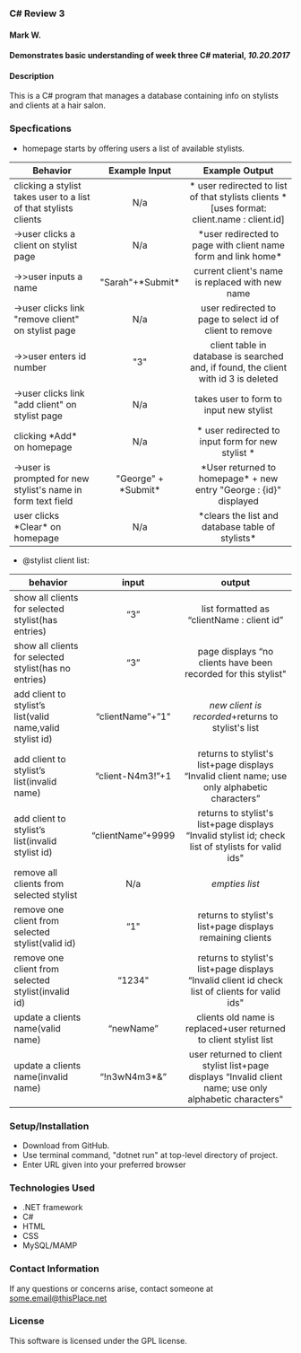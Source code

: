 ### C\# Review 3
#### Mark W.
#### Demonstrates basic understanding of week three C# material, _10.20.2017_


#### Description
This is a C# program that manages a database containing info on stylists and clients at a hair salon.

### Specfications
* homepage starts by offering users a list of available stylists.

|Behavior | Example Input| Example Output|
| ---|:---:| :---:|
| clicking a stylist takes user to a list of that stylists clients| N/a | \* user redirected to list of that stylists clients \* [uses format: client.name : client.id]|
|->user clicks a client on stylist page| N/a |\*user redirected to page with client name form and link home\*|
|->>user inputs a name|"Sarah"+\*Submit\*|current client's name is replaced with new name|
|->user clicks link "remove client" on stylist page| N/a |user redirected to page to select id of client to remove|
|->>user enters id number|"3"|client table in database is searched and, if found, the client with id 3 is deleted|
|->user clicks link "add client" on stylist page| N/a |takes user to form to input new stylist|
| clicking \*Add\* on homepage | N/a | \* user redirected to input form for new stylist \* |
| ->user is prompted for new stylist's name in form text field| "George" + \*Submit\* | \*User returned to homepage\* + new entry "George : {id}" displayed
| user clicks \*Clear\* on homepage| N/a | \*clears the list and database table of stylists\* |


* @stylist client list:

|behavior								       |	input				   |	output							|
|---|:---:|:---:|
|show all clients for selected stylist(has entries) | “3” | list formatted as “clientName : client id” |
|show all clients for selected stylist(has no entries) | “3” | page displays “no clients have been recorded for this stylist" |
|add client to stylist’s list(valid name,valid stylist id) | “clientName”+”1" | *new client is recorded*+returns to stylist's list |
|add client to stylist’s list(invalid name) | “client-N4m3!”+1 |  returns to stylist's list+page displays “Invalid client name; use only alphabetic characters” |
|add client to stylist’s list(invalid stylist id) | “clientName”+9999 | returns to stylist's list+page displays “Invalid stylist id; check list of stylists for valid ids" |
|remove all clients from selected stylist	| N/a	| *empties list* |
|remove one client from selected stylist(valid id) | “1" | returns to stylist's list+page displays remaining clients |
|remove one client from selected stylist(invalid id) | “1234" | returns to stylist's list+page displays “Invalid client id check list of clients for valid ids" |
|update a clients name(valid name)   | “newName”    | clients old name is replaced+user returned to client stylist list |
|update a clients name(invalid name) | “!n3wN4m3*&” | user returned to client stylist list+page displays “Invalid client name; use only alphabetic characters" |



### Setup/Installation
* Download from GitHub.
* Use terminal command, "dotnet run" at top-level directory of project.
* Enter URL given into your preferred browser

### Technologies Used
* .NET framework
* C#
* HTML
* CSS
* MySQL/MAMP

### Contact Information
If any questions or concerns arise, contact someone at some.email@thisPlace.net

### License
This software is licensed under the GPL license.
